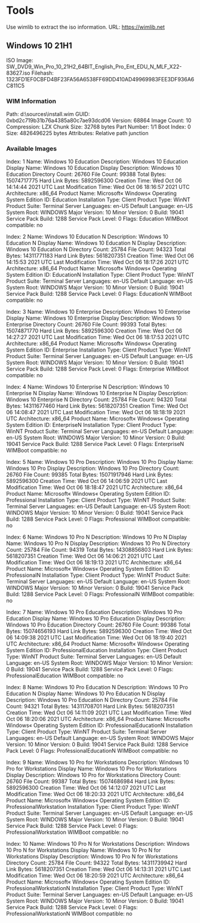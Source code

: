 # Tools

Use wimlib to extract the iso information.
URL: <https://wimlib.net>

## Windows 10 21H1

ISO Image: SW_DVD9_Win_Pro_10_21H2_64BIT_English_Pro_Ent_EDU_N_MLF_X22-83627.iso
Filehash: 1323FD1EF0CBFD4BF23FA56A6538FF69DD410AD49969983FEE3DF936A6C811C5

### WIM Information

Path: d:\sources\install.wim
GUID: 0xbd2c719b31b76a4385a80c7ae93dcd06
Version: 68864
Image Count: 10
Compression: LZX
Chunk Size: 32768 bytes
Part Number: 1/1
Boot Index: 0
Size: 4826496225 bytes
Attributes: Relative path junction

### Available Images

Index: 1
Name: Windows 10 Education
Description: Windows 10 Education
Display Name: Windows 10 Education
Display Description: Windows 10 Education
Directory Count: 26760
File Count: 99388
Total Bytes: 15074717775
Hard Link Bytes: 5892596300
Creation Time: Wed Oct 06 14:14:44 2021 UTC
Last Modification Time: Wed Oct 06 18:16:57 2021 UTC
Architecture: x86_64
Product Name: Microsoft« Windows« Operating System
Edition ID: Education
Installation Type: Client
Product Type: WinNT
Product Suite: Terminal Server
Languages: en-US
Default Language: en-US
System Root: WINDOWS
Major Version: 10
Minor Version: 0
Build: 19041
Service Pack Build: 1288
Service Pack Level: 0
Flags: Education
WIMBoot compatible: no

Index: 2
Name: Windows 10 Education N
Description: Windows 10 Education N
Display Name: Windows 10 Education N
Display Description: Windows 10 Education N
Directory Count: 25784
File Count: 94323
Total Bytes: 14311771183
Hard Link Bytes: 5618207351
Creation Time: Wed Oct 06 14:15:53 2021 UTC
Last Modification Time: Wed Oct 06 18:17:26 2021 UTC
Architecture: x86_64
Product Name: Microsoft« Windows« Operating System
Edition ID: EducationN
Installation Type: Client
Product Type: WinNT
Product Suite: Terminal Server
Languages: en-US
Default Language: en-US
System Root: WINDOWS
Major Version: 10
Minor Version: 0
Build: 19041
Service Pack Build: 1288
Service Pack Level: 0
Flags: EducationN
WIMBoot compatible: no

Index: 3
Name: Windows 10 Enterprise
Description: Windows 10 Enterprise
Display Name: Windows 10 Enterprise
Display Description: Windows 10 Enterprise
Directory Count: 26760
File Count: 99393
Total Bytes: 15074871770
Hard Link Bytes: 5892596300
Creation Time: Wed Oct 06 14:27:27 2021 UTC
Last Modification Time: Wed Oct 06 18:17:53 2021 UTC
Architecture: x86_64
Product Name: Microsoft« Windows« Operating System
Edition ID: Enterprise
Installation Type: Client
Product Type: WinNT
Product Suite: Terminal Server
Languages: en-US
Default Language: en-US
System Root: WINDOWS
Major Version: 10
Minor Version: 0
Build: 19041
Service Pack Build: 1288
Service Pack Level: 0
Flags: Enterprise
WIMBoot compatible: no

Index: 4
Name: Windows 10 Enterprise N
Description: Windows 10 Enterprise N
Display Name: Windows 10 Enterprise N
Display Description: Windows 10 Enterprise N
Directory Count: 25784
File Count: 94320
Total Bytes: 14311677460
Hard Link Bytes: 5618207351
Creation Time: Wed Oct 06 14:08:47 2021 UTC
Last Modification Time: Wed Oct 06 18:18:19 2021 UTC
Architecture: x86_64
Product Name: Microsoft« Windows« Operating System
Edition ID: EnterpriseN
Installation Type: Client
Product Type: WinNT
Product Suite: Terminal Server
Languages: en-US
Default Language: en-US
System Root: WINDOWS
Major Version: 10
Minor Version: 0
Build: 19041
Service Pack Build: 1288
Service Pack Level: 0
Flags: EnterpriseN
WIMBoot compatible: no

Index: 5
Name: Windows 10 Pro
Description: Windows 10 Pro
Display Name: Windows 10 Pro
Display Description: Windows 10 Pro
Directory Count: 26760
File Count: 99385
Total Bytes: 15071917946
Hard Link Bytes: 5892596300
Creation Time: Wed Oct 06 14:06:59 2021 UTC
Last Modification Time: Wed Oct 06 18:18:47 2021 UTC
Architecture: x86_64
Product Name: Microsoft« Windows« Operating System
Edition ID: Professional
Installation Type: Client
Product Type: WinNT
Product Suite: Terminal Server
Languages: en-US
Default Language: en-US
System Root: WINDOWS
Major Version: 10
Minor Version: 0
Build: 19041
Service Pack Build: 1288
Service Pack Level: 0
Flags: Professional
WIMBoot compatible: no

Index: 6
Name: Windows 10 Pro N
Description: Windows 10 Pro N
Display Name: Windows 10 Pro N
Display Description: Windows 10 Pro N
Directory Count: 25784
File Count: 94319
Total Bytes: 14308856803
Hard Link Bytes: 5618207351
Creation Time: Wed Oct 06 14:06:21 2021 UTC
Last Modification Time: Wed Oct 06 18:19:13 2021 UTC
Architecture: x86_64
Product Name: Microsoft« Windows« Operating System
Edition ID: ProfessionalN
Installation Type: Client
Product Type: WinNT
Product Suite: Terminal Server
Languages: en-US
Default Language: en-US
System Root: WINDOWS
Major Version: 10
Minor Version: 0
Build: 19041
Service Pack Build: 1288
Service Pack Level: 0
Flags: ProfessionalN
WIMBoot compatible: no

Index: 7
Name: Windows 10 Pro Education
Description: Windows 10 Pro Education
Display Name: Windows 10 Pro Education
Display Description: Windows 10 Pro Education
Directory Count: 26760
File Count: 99386
Total Bytes: 15074656193
Hard Link Bytes: 5892596300
Creation Time: Wed Oct 06 14:09:38 2021 UTC
Last Modification Time: Wed Oct 06 18:19:40 2021 UTC
Architecture: x86_64
Product Name: Microsoft« Windows« Operating System
Edition ID: ProfessionalEducation
Installation Type: Client
Product Type: WinNT
Product Suite: Terminal Server
Languages: en-US
Default Language: en-US
System Root: WINDOWS
Major Version: 10
Minor Version: 0
Build: 19041
Service Pack Build: 1288
Service Pack Level: 0
Flags: ProfessionalEducation
WIMBoot compatible: no

Index: 8
Name: Windows 10 Pro Education N
Description: Windows 10 Pro Education N
Display Name: Windows 10 Pro Education N
Display Description: Windows 10 Pro Education N
Directory Count: 25784
File Count: 94321
Total Bytes: 14311708701
Hard Link Bytes: 5618207351
Creation Time: Wed Oct 06 14:11:09 2021 UTC
Last Modification Time: Wed Oct 06 18:20:06 2021 UTC
Architecture: x86_64
Product Name: Microsoft« Windows« Operating System
Edition ID: ProfessionalEducationN
Installation Type: Client
Product Type: WinNT
Product Suite: Terminal Server
Languages: en-US
Default Language: en-US
System Root: WINDOWS
Major Version: 10
Minor Version: 0
Build: 19041
Service Pack Build: 1288
Service Pack Level: 0
Flags: ProfessionalEducationN
WIMBoot compatible: no

Index: 9
Name: Windows 10 Pro for Workstations
Description: Windows 10 Pro for Workstations
Display Name: Windows 10 Pro for Workstations
Display Description: Windows 10 Pro for Workstations
Directory Count: 26760
File Count: 99387
Total Bytes: 15074686984
Hard Link Bytes: 5892596300
Creation Time: Wed Oct 06 14:12:07 2021 UTC
Last Modification Time: Wed Oct 06 18:20:33 2021 UTC
Architecture: x86_64
Product Name: Microsoft« Windows« Operating System
Edition ID: ProfessionalWorkstation
Installation Type: Client
Product Type: WinNT
Product Suite: Terminal Server
Languages: en-US
Default Language: en-US
System Root: WINDOWS
Major Version: 10
Minor Version: 0
Build: 19041
Service Pack Build: 1288
Service Pack Level: 0
Flags: ProfessionalWorkstation
WIMBoot compatible: no

Index: 10
Name: Windows 10 Pro N for Workstations
Description: Windows 10 Pro N for Workstations
Display Name: Windows 10 Pro N for Workstations
Display Description: Windows 10 Pro N for Workstations
Directory Count: 25784
File Count: 94322
Total Bytes: 14311739942
Hard Link Bytes: 5618207351
Creation Time: Wed Oct 06 14:13:31 2021 UTC
Last Modification Time: Wed Oct 06 18:20:59 2021 UTC
Architecture: x86_64
Product Name: Microsoft« Windows« Operating System
Edition ID: ProfessionalWorkstationN
Installation Type: Client
Product Type: WinNT
Product Suite: Terminal Server
Languages: en-US
Default Language: en-US
System Root: WINDOWS
Major Version: 10
Minor Version: 0
Build: 19041
Service Pack Build: 1288
Service Pack Level: 0
Flags: ProfessionalWorkstationN
WIMBoot compatible: no
